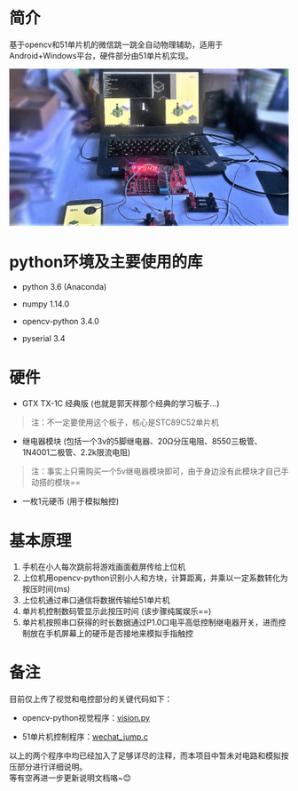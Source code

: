 # 简介
基于opencv和51单片机的微信跳一跳全自动物理辅助，适用于Android+Windows平台，硬件部分由51单片机实现。 

![](/system_0.jpg)  

# python环境及主要使用的库
* python 3.6 (Anaconda)  
- numpy 1.14.0  
* opencv-python 3.4.0  
- pyserial 3.4  
# 硬件
* GTX TX-1C 经典版 (也就是郭天祥那个经典的学习板子...)  
>注：不一定要使用这个板子，核心是STC89C52单片机  
- 继电器模块 (包括一个3v的5脚继电器、20Ω分压电阻、8550三极管、1N4001二极管、2.2k限流电阻)  
>注：事实上只需购买一个5v继电器模块即可，由于身边没有此模块才自己手动搭的模块==
* 一枚1元硬币 (用于模拟触控)
 
# 基本原理
1. 手机在小人每次跳前将游戏画面截屏传给上位机  
2. 上位机用opencv-python识别小人和方块，计算距离，并乘以一定系数转化为按压时间(ms)  
3. 上位机通过串口通信将数据传输给51单片机  
4. 单片机控制数码管显示此按压时间 (该步骤纯属娱乐==)  
5. 单片机按照串口获得的时长数据通过P1.0口电平高低控制继电器开关，进而控制放在手机屏幕上的硬币是否接地来模拟手指触控  
# 备注
目前仅上传了视觉和电控部分的关键代码如下：  
* opencv-python视觉程序：[vision.py](/Code/vision.py)  
- 51单片机控制程序：[wechat_jump.c](/Code/wechat_jump.c)  

以上的两个程序中均已经加入了足够详尽的注释，而本项目中暂未对电路和模拟按压部分进行详细说明。  
等有空再进一步更新说明文档咯~:blush:
